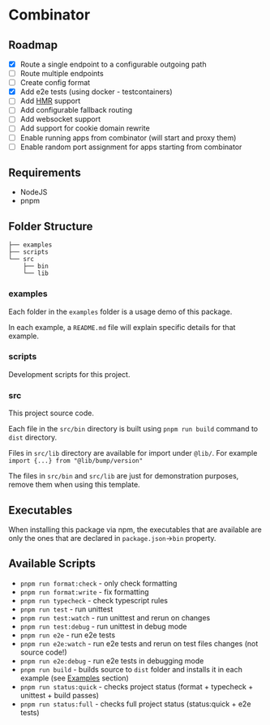 # Combinator

## Roadmap

- [x] Route a single endpoint to a configurable outgoing path
- [ ] Route multiple endpoints
- [ ] Create config format
- [x] Add e2e tests (using docker - testcontainers)
- [ ] Add [HMR](https://webpack.js.org/concepts/hot-module-replacement/) support
- [ ] Add configurable fallback routing
- [ ] Add websocket support
- [ ] Add support for cookie domain rewrite
- [ ] Enable running apps from combinator (will start and proxy them)
- [ ] Enable random port assignment for apps starting from combinator

## Requirements

- NodeJS
- pnpm

## Folder Structure

```
├── examples
├── scripts
└── src
    ├── bin
    └── lib
```

### examples

Each folder in the `examples` folder is a usage demo of this package.

In each example, a `README.md` file will explain specific details for that example.

### scripts

Development scripts for this project.

### src

This project source code.

Each file in the `src/bin` directory is built using `pnpm run build` command to `dist` directory.

Files in `src/lib` directory are available for import under `@lib/`. For example `import {...} from "@lib/bump/version"`

The files in `src/bin` and `src/lib` are just for demonstration purposes, remove them when using this template.

## Executables

When installing this package via npm, the executables that are available are only the ones that are declared in `package.json`→`bin` property.

## Available Scripts

- `pnpm run format:check` - only check formatting
- `pnpm run format:write` - fix formatting
- `pnpm run typecheck` - check typescript rules
- `pnpm run test` - run unittest
- `pnpm run test:watch` - run unittest and rerun on changes
- `pnpm run test:debug` - run unittest in debug mode
- `pnpm run e2e` - run e2e tests
- `pnpm run e2e:watch` - run e2e tests and rerun on test files changes (not source code!)
- `pnpm run e2e:debug` - run e2e tests in debugging mode
- `pnpm run build` - builds source to `dist` folder and installs it in each example (see [Examples](#examples) section)
- `pnpm run status:quick` - checks project status (format + typecheck + unittest + build passes)
- `pnpm run status:full` - checks full project status (status:quick + e2e tests)
